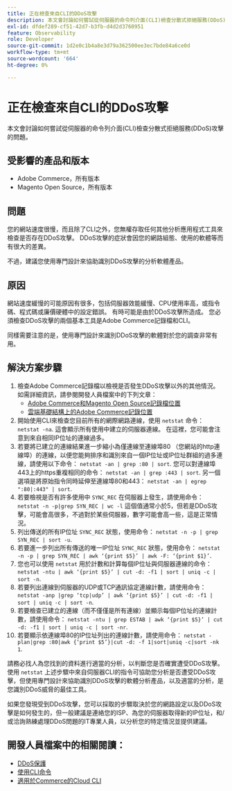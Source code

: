 ```yaml
---
title: 正在檢查來自CLI的DDoS攻擊
description: 本文會討論如何嘗試從伺服器的命令列介面(CLI)檢查分散式拒絕服務(DDoS)攻擊的問題。
exl-id: dfdef289-cf51-42d7-b3fb-d4d2d3760951
feature: Observability
role: Developer
source-git-commit: 1d2e0c1b4a8e3d79a362500ee3ec7bde84a6ce0d
workflow-type: tm+mt
source-wordcount: '664'
ht-degree: 0%

---
```


# 正在檢查來自CLI的DDoS攻擊

本文會討論如何嘗試從伺服器的命令列介面(CLI)檢查分散式拒絕服務(DDoS)攻擊的問題。

## 受影響的產品和版本

* Adobe Commerce，所有版本
* Magento Open Source，所有版本

## 問題

您的網站速度很慢，而且除了CLI之外，您無權存取任何其他分析應用程式工具來檢查是否存在DDoS攻擊。 DDoS攻擊的症狀會因您的網路組態、使用的軟體等而有很大的差異。

不過，建議您使用專門設計來協助識別DDoS攻擊的分析軟體產品。

## 原因

網站速度緩慢的可能原因有很多，包括伺服器效能緩慢、CPU使用率高，或指令碼、程式碼或廉價硬體中的設定錯誤。 有時可能是由於DDoS攻擊所造成。 您必須檢查DDoS攻擊的兩個基本工具是Adobe Commerce記錄檔和CLI。

同樣需要注意的是，使用專門設計來識別DDoS攻擊的軟體對於您的調查非常有用。

## 解決方案步驟

1. 檢查Adobe Commerce記錄檔以檢視是否發生DDoS攻擊以外的其他情況。 如需詳細資訊，請參閱開發人員檔案中的下列文章：
   * [Adobe Commerce和Magento Open Source記錄檔位置](https://devdocs.magento.com/guides/v2.3/config-guide/cli/logging.html)
   * [雲端基礎結構上的Adobe Commerce記錄位置](https://devdocs.magento.com/guides/v2.3/cloud/trouble/environments-logs.html)
1. 開始使用CLI來檢查您目前所有的網際網路連線，使用 `netstat` 命令： `netstat -na`. 這會顯示所有使用中建立的伺服器連線。 在這裡，您可能會注意到來自相同IP位址的連線過多。
1. 若要將已建立的連線結果進一步縮小為僅連線至連線埠80 （您網站的http連線埠）的連線，以便您能夠排序和識別來自一個IP位址或IP位址群組的過多連線，請使用以下命令： `netstat -an | grep :80 | sort`. 您可以對連線埠443上的https重複相同的命令： `netstat -an | grep :443 | sort`. 另一個選項是將原始指令同時延伸至連線埠80和443： `netstat -an | egrep ":80|:443" | sort`.
1. 若要檢視是否有許多使用中 `SYNC_REC` 在伺服器上發生，請使用命令：     `netstat -n -p|grep SYN_REC | wc -l`     這個值通常小於5，但若是DDoS攻擊，可能會高很多，不過對於某些伺服器，數字可能會高一些，這是正常情況。
1. 列出傳送的所有IP位址 `SYNC_REC` 狀態，使用命令： `netstat -n -p | grep SYN_REC | sort -u`.
1. 若要進一步列出所有傳送的唯一IP位址 `SYNC_REC` 狀態，使用命令： `netstat -n -p | grep SYN_REC | awk ‘{print $5}’ | awk -F: ‘{print $1}’`.
1. 您也可以使用 `netstat` 用於計數和計算每個IP位址與伺服器連線的命令： `netstat -ntu | awk ‘{print $5}’ | cut -d: -f1 | sort | uniq -c | sort -n`.
1. 若要列出連線到伺服器的UDP或TCP通訊協定連線計數，請使用命令： `netstat -anp |grep ‘tcp|udp’ | awk ‘{print $5}’ | cut -d: -f1 | sort | uniq -c | sort -n`.
1. 若要檢查已建立的連線（而不僅僅是所有連線）並顯示每個IP位址的連線計數，請使用命令： `netstat -ntu | grep ESTAB | awk ‘{print $5}’ | cut -d: -f1 | sort | uniq -c | sort -nr`.
1. 若要顯示依連線埠80的IP位址列出的連線計數，請使用命令： `netstat -plan|grep :80|awk {‘print $5’}|cut -d: -f 1|sort|uniq -c|sort -nk 1`.

請務必找人為您找到的資料進行適當的分析，以判斷您是否確實遭受DDoS攻擊。 使用 `netstat` 上述步驟中來自伺服器CLI的指令可協助您分析是否遭受DDoS攻擊，但使用專門設計來協助識別DDoS攻擊的軟體分析產品，以及適當的分析，是您識別DDoS威脅的最佳工具。

如果您發現受到DDoS攻擊，您可以採取的步驟取決於您的網路設定以及DDoS攻擊是如何發生的，但一般建議是連絡您的ISP、為您的伺服器取得新的IP位址，和/或洽詢熟練處理DDoS問題的IT專業人員，以分析您的特定情況並提供建議。

## 開發人員檔案中的相關閱讀：

* [DDoS保護](https://devdocs.magento.com/guides/v2.3/cloud/cdn/cloud-fastly.html#ddos-protection)
* [使用CLI命令](https://devdocs.magento.com/guides/v2.3/config-guide/deployment/pipeline/example/cli.html)
* [適用於Commerce的Cloud CLI](https://devdocs.magento.com/guides/v2.3/cloud/reference/cli-ref-topic.html)
